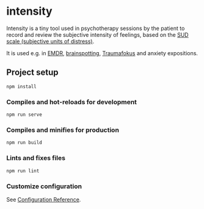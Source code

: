 # intensity

Intensity is a tiny tool used in psychotherapy sessions by the patient to record and review 
the subjective intensity of feelings, based on the [SUD scale (subjective units of distress)](https://en.wikipedia.org/wiki/Subjective_units_of_distress_scale).

It is used e.g. in [EMDR](https://en.wikipedia.org/wiki/Eye_movement_desensitization_and_reprocessing), [brainspotting](https://brainspotting.com/), [Traumafokus](https://www.traumafokus.com/) and anxiety expositions.

## Project setup
```
npm install
```

### Compiles and hot-reloads for development
```
npm run serve
```

### Compiles and minifies for production
```
npm run build
```

### Lints and fixes files
```
npm run lint
```

### Customize configuration
See [Configuration Reference](https://cli.vuejs.org/config/).
